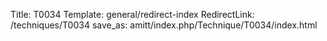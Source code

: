 Title: T0034
Template: general/redirect-index
RedirectLink: /techniques/T0034
save_as: amitt/index.php/Technique/T0034/index.html